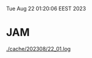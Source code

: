 Tue Aug 22 01:20:06 EEST 2023
# JAM
<a href='./cache/202308/22_01.log'>./cache/202308/22_01.log</a>
